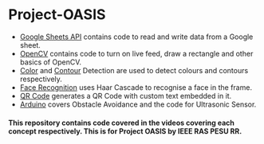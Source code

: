 # Project-OASIS

+ [Google Sheets API](https://github.com/IEEE-RAS-PESU/Project-OASIS/tree/main/Google%20Sheets%20API) contains code to read and write data from a Google sheet.
+ [OpenCV](https://github.com/IEEE-RAS-PESU/Project-OASIS/tree/main/OpenCV%20Basics) contains code to turn on live feed, draw a rectangle and other basics of OpenCV.
+ [Color](https://github.com/IEEE-RAS-PESU/Project-OASIS/tree/main/Color%20Detection) and [Contour](https://github.com/IEEE-RAS-PESU/Project-OASIS/tree/main/Contours) Detection are used to detect colours and contours respectively.
+ [Face Recognition](https://github.com/IEEE-RAS-PESU/Project-OASIS/tree/main/Face%20Recognition) uses Haar Cascade to recognise a face in the frame.
+ [QR Code](https://github.com/IEEE-RAS-PESU/Project-OASIS/tree/main/QR%20Code) generates a QR Code with custom text embedded in it.
+ [Arduino](https://github.com/IEEE-RAS-PESU/Project-OASIS/tree/main/Arduino) covers Obstacle Avoidance and the code for Ultrasonic Sensor.

#### This repository contains code covered in the videos covering each concept respectively. This is for Project OASIS by IEEE RAS PESU RR.
